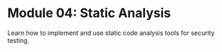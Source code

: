 # Module 04: Static Analysis

Learn how to implement and use static code analysis tools for security testing.
